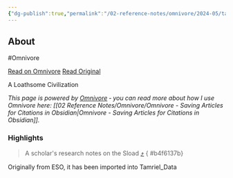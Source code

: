 ```yaml
---
{"dg-publish":true,"permalink":"/02-reference-notes/omnivore/2024-05/tamriel-data-a-loathsome-civilization-the-unofficial-elder-scrolls-pages-uesp/","title":"Tamriel Data:A Loathsome Civilization - The Unofficial Elder Scrolls Pages (UESP)\n","metatags":{"description":"A Loathsome Civilization","og:image":"https://i.imgur.com/LmCg5HX.png"},"tags":["Tamriel-Data","Ngasta-Pasta","TES-Lore"]}
---
```



## About

#Omnivore

[Read on Omnivore](https://omnivore.app/me/https-en-m-uesp-net-wiki-tamriel-data-a-loathsome-civilization-18f6ef97869)
[Read Original](https://en.m.uesp.net/wiki/Tamriel_Data:A_Loathsome_Civilization)

A Loathsome Civilization

_This page is powered by [Omnivore](https://omnivore.app) ‐ you can read more about how I use Omnivore here: [[02 Reference Notes/Omnivore/Omnivore - Saving Articles for Citations in Obsidian\|Omnivore - Saving Articles for Citations in Obsidian]]._

### Highlights

> A scholar's research notes on the Sload [⤴️](https://omnivore.app/me/https-en-m-uesp-net-wiki-tamriel-data-a-loathsome-civilization-18f6ef97869#b4f6137b-4f8e-466d-a2c1-b215359bd121) 
{ #b4f6137b}


Originally from ESO, it has been imported into Tamriel_Data

